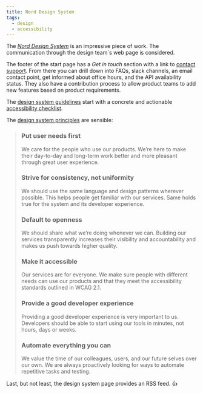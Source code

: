 ```yaml
---
title: Nord Design System
tags: 
  - design
  - accessibility
---
```

The [<cite>Nord Design System</cite>](https://nordhealth.design) is an impressive piece of work. The communication through the design team´s web page is considered.

The footer of the start page has a *Get in touch* section with a link to [contact support](https://nordhealth.design/help/). From there you can drill down into FAQs, slack channels, an email contact point, get informed about office hours, and the API availability status. They also have a contribution process to allow product teams to add new features based on product requirements.

The [design system guidelines](https://nordhealth.design/guidelines/) start with a concrete and actionable [accessibility checklist](https://nordhealth.design/accessibility-checklist/).

The [design system principles](https://nordhealth.design/principles/) are sensible:

> ### Put user needs first
> We care for the people who use our products. We’re here to make their day-to-day and long-term work better and more pleasant through great user experience.
> ### Strive for consistency, not uniformity
> We should use the same language and design patterns wherever possible. This helps people get familiar with our services. Same holds true for the system and its developer experience.
> ### Default to openness
> We should share what we’re doing whenever we can. Building our services transparently increases their visibility and accountability and makes us push towards higher quality.
> ### Make it accessible
> Our services are for everyone. We make sure people with different needs can use our products and that they meet the accessibility standards outlined in WCAG 2.1.
> ### Provide a good developer experience
> Providing a good developer experience is very important to us. Developers should be able to start using our tools in minutes, not hours, days or weeks.
> ### Automate everything you can
> We value the time of our colleagues, users, and our future selves over our own. We are always proactively looking for ways to automate repetitive tasks and testing.

Last, but not least, the design system page provides an RSS feed. 👍
